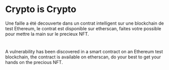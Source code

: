 # Crypto is Crypto

Une faille a été decouverte dans un contrat intelligent sur une blockchain de test Ethereum, le contrat est disponible sur etherscan, faites votre possible pour mettre la main sur le precieux NFT.

#

A vulnerability has been discovered in a smart contract on an Ethereum test blockchain, the contract is available on etherscan, do your best to get your hands on the precious NFT.